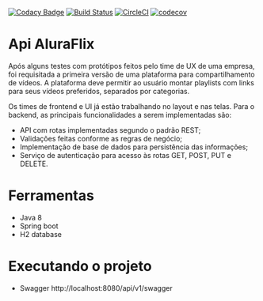 [![Codacy Badge](https://app.codacy.com/project/badge/Grade/9cee91a387ba47acaed2e8c1049791cb)](https://www.codacy.com/gh/fabiokopezinski/alura-challenge-back-end/dashboard?utm_source=github.com&amp;utm_medium=referral&amp;utm_content=fabiokopezinski/alura-challenge-back-end&amp;utm_campaign=Badge_Grade) [![Build Status](https://travis-ci.com/fabiokopezinski/alura-challenge-back-end.svg?branch=main)](https://travis-ci.com/fabiokopezinski/alura-challenge-back-end) [![CircleCI](https://circleci.com/gh/fabiokopezinski/alura-challenge-back-end/tree/main.svg?style=svg)](https://circleci.com/gh/fabiokopezinski/alura-challenge-back-end/tree/main) [![codecov](https://codecov.io/gh/fabiokopezinski/alura-challenge-back-end/branch/main/graph/badge.svg?token=xavP0jdVwC)](https://codecov.io/gh/fabiokopezinski/alura-challenge-back-end)

# Api AluraFlix

Após alguns testes com protótipos feitos pelo time de UX de uma empresa, foi requisitada a primeira versão de uma plataforma para compartilhamento de vídeos. A plataforma deve permitir ao usuário montar playlists com links para seus vídeos preferidos, separados por categorias.

Os times de frontend e UI já estão trabalhando no layout e nas telas. Para o backend, as principais funcionalidades a serem implementadas são:

- API com rotas implementadas segundo o padrão REST;
- Validações feitas conforme as regras de negócio;
- Implementação de base de dados para persistência das informações;
- Serviço de autenticação para acesso às rotas GET, POST, PUT e DELETE.

# Ferramentas 
  + Java 8
  + Spring boot
  + H2 database
  
# Executando o projeto
 + Swagger http://localhost:8080/api/v1/swagger 

